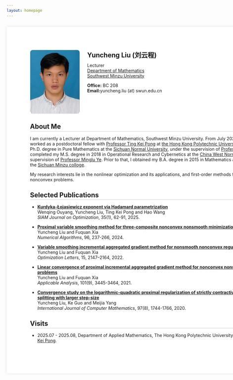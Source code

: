 ```yaml
---
layout: homepage
---
```


<!-- 
  This style block defines the A4 page effect and the title styling.
-->
<style>
  /* Define the styles for our A4 page container */
  .a4-page {
    width: 26cm;
    min-height: 29.7cm;
    padding: 2cm;
    margin: 2em auto; 
    background: white;
    box-shadow: 0 0 10px rgba(0, 0, 0, 0.1);
    box-sizing: border-box; 
  }

  /* NEW: Style for all h2 titles inside the A4 page */
  .a4-page h2 {
    /* Creates the line directly under the text */
    border-bottom: 1px solid #ccc; 
    
    /* Adds a little space between the text and the line */
    padding-bottom: 0.1em;
    
    /* Adjusts the space below the line and the content that follows */
    margin-bottom: 0.5em; 
  }

  /* Responsive design for small screens */
  @media screen and (max-width: 21cm) {
    .a4-page {
      width: 100%;
      min-height: auto;
      margin: 0;
      box-shadow: none;
      padding: 1.5em 1em;
    }
  }
</style>

<!-- 
  This div wraps all content and applies the .a4-page style.
  The `markdown="1"` attribute is CRITICAL for rendering Markdown inside the div.
-->
<div class="a4-page" markdown="1">

<!-- Profile Section (this part is already HTML, so it works fine) -->
<div style="display: flex; align-items: flex-start; margin-bottom: 2em;">
  <img src="lyc.jpg" alt="Yuncheng Liu" style="width: 160px; margin-right: 25px; border-radius: 8px;">
  <div style="flex-grow: 1;">
    <h2 style="margin-top: 0; border-bottom: none; padding-bottom: 0;">Yuncheng Liu (刘云程)</h2>
    <p style="margin: 0.5em 0;">
      Lecturer<br>
      <a href="https://sxxy.swun.edu.cn/">Department of Mathematics</a><br>
      <a href="https://www.swun.edu.cn/">Southwest Minzu University</a>
    </p>
    <p style="margin: 1em 0;">
      <strong>Office:</strong> BC 208<br>
      <strong>Email:</strong>yuncheng.liu (at) swun.edu.cn
    </p>
  </div>
</div>


## About Me

I am currently a Lecturer at Department of Mathematics, Southwest Minzu University. From July 2023 to August 2024, I worked as a postdoctoral fellow with [Professor Ting Kei Pong](https://www.polyu.edu.hk/ama/profile/pong/) at [the Hong Kong Polytechnic University](https://www.polyu.edu.hk/). In 2021, I obtained my Ph.D. degree in Pure Mathematics at the [Sichuan Normal University](https://www.sicnu.edu.cn/), under the supervision of [Professor Fuquan Xia](http://139.155.71.72:81/HomePage.aspx?ID=14). I completed my M.S. degree in 2018 in Operational Research and Cybernetics at the [China West Normal University](https://www.cwnu.edu.cn/), under the supervision of [Professor Minglu Ye](). Prior to that, I obtained my B.A. degree in 2015 in Mathematics and Applied Mathematic at the [Sichuan Minzu colloge](https://www.scun.edu.cn/). 

My research interests lie in the nonlinear optimization and its applications, and first-order methods for large-scale convex or nonconvex problems.

## Selected Publications

- [**Kurdyka-Łojasiewicz exponent via Hadamard parametrization**](https://epubs.siam.org/doi/10.1137/24M1636186) \
   Wenqing Ouyang, Yuncheng Liu, Ting Kei Pong and Hao Wang \
  *SIAM Journal on Optimization*, 35(1), 62-91, 2025.

- [**Proximal variable smoothing method for three-composite nonconvex nonsmooth minimization with a linear operator**](https://link.springer.com/article/10.1007/s11075-023-01645-3) \
   Yuncheng Liu and Fuquan Xia \
  *Numerical Algorithms*, 96, 237-266, 2024.

- [**Variable smoothing incremental aggregated gradient method for nonsmooth nonconvex regularized optimization**](https://link.springer.com/article/10.1007/s11590-021-01723-2) \
   Yuncheng Liu and Fuquan Xia \
  *Optimization Letters*, 15, 2147–2164, 2022.

- [**Linear convergence of proximal incremental aggregated gradient method for nonconvex nonsmooth minimization problems**](https://www.tandfonline.com/doi/full/10.1080/00036811.2020.1849634) \
   Yuncheng Liu and Fuquan Xia \
  *Applicable Analysis*, 101(9), 3445-3464, 2021.

- [**Convergence study on the logarithmic-quadratic proximal regularization of strictly contractive Peaceman Rachford splitting with larger step-size**](https://www.tandfonline.com/doi/full/10.1080/00207160.2019.1656806) \
   Yuncheng Liu, Ke Guo and Meijia Yang\
  *International Journal of Computer Mathematics*, 97(8), 1744-1766, 2020.

## Visits
- 2025.07 - 2025.08, Department of Applied Mathematics, The Hong Kong Polytechnic University, hosted by [Professor Ting Kei Pong](https://www.polyu.edu.hk/ama/profile/pong/).
  

</div> <!-- This closes the .a4-page wrapper -->
